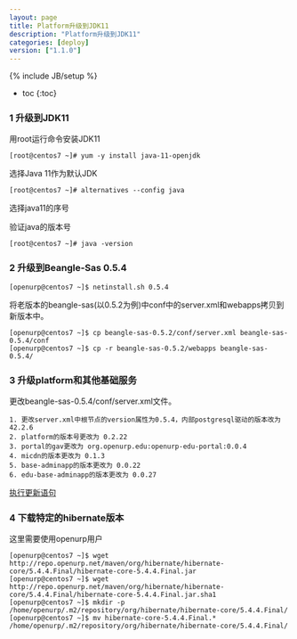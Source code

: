 ```yaml
---
layout: page
title: Platform升级到JDK11
description: "Platform升级到JDK11"
categories: [deploy]
version: ["1.1.0"]
---
```

{% include JB/setup %}

* toc
{:toc}

### 1 升级到JDK11

用root运行命令安装JDK11

    [root@centos7 ~]# yum -y install java-11-openjdk

选择Java 11作为默认JDK

    [root@centos7 ~]# alternatives --config java

选择java11的序号


验证java的版本号

    [root@centos7 ~]# java -version

### 2 升级到Beangle-Sas 0.5.4

    [openurp@centos7 ~]$ netinstall.sh 0.5.4

将老版本的beangle-sas(以0.5.2为例)中conf中的server.xml和webapps拷贝到新版本中。

    [openurp@centos7 ~]$ cp beangle-sas-0.5.2/conf/server.xml beangle-sas-0.5.4/conf
    [openurp@centos7 ~]$ cp -r beangle-sas-0.5.2/webapps beangle-sas-0.5.4/

### 3 升级platform和其他基础服务

更改beangle-sas-0.5.4/conf/server.xml文件。

    1. 更改server.xml中根节点的version属性为0.5.4，内部postgresql驱动的版本改为42.2.6
    2. platform的版本号更改为 0.2.22
    3. portal的gav更改为 org.openurp.edu:openurp-edu-portal:0.0.4
    4. micdn的版本更改为 0.1.3
    5. base-adminapp的版本更改为 0.0.22
    6. edu-base-adminapp的版本更改为 0.0.27

   [执行更新语句](/ddl/platform/0.2.18_0.2.19.sql)

### 4 下载特定的hibernate版本

这里需要使用openurp用户

    [openurp@centos7 ~]$ wget http://repo.openurp.net/maven/org/hibernate/hibernate-core/5.4.4.Final/hibernate-core-5.4.4.Final.jar
    [openurp@centos7 ~]$ wget http://repo.openurp.net/maven/org/hibernate/hibernate-core/5.4.4.Final/hibernate-core-5.4.4.Final.jar.sha1
    [openurp@centos7 ~]$ mkdir -p /home/openurp/.m2/repository/org/hibernate/hibernate-core/5.4.4.Final/
    [openurp@centos7 ~]$ mv hibernate-core-5.4.4.Final.* /home/openurp/.m2/repository/org/hibernate/hibernate-core/5.4.4.Final/

